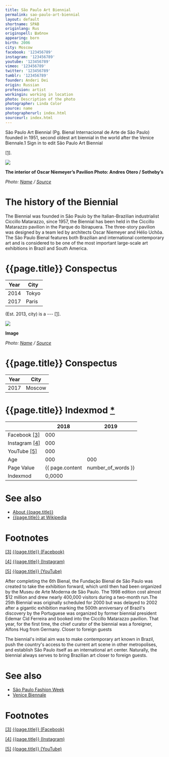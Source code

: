 ```yaml
---
title: São Paulo Art Biennial
permalink: sao-paulo-art-biennial
layout: default
shortname: SPAB
originlang: Rus
originspell: Шаблон
appearing: born
birth: 2006
city: Moscow
facebook: '123456789'
instagram: '123456789'
youtube: '123456789'
vimeo: '123456789'
twitter: '123456789'
tumblr: '123456789'
founder: Anderi Dei
origin: Russian
profession: artist
workingin: working in location
photo: Description of the photo
photographer: Linda Color
source: name
photographerurl: index.html
sourceurl: index.html
---
```


São Paulo Art Biennial (Pg. Bienal Internacional de Arte de São Paulo) founded in 1951, second oldest art biennial in the world after the Venice Biennale.1 Sign in to edit São Paulo Art Biennial

<span id="a1">[\[1\]](#f1)</span>.

![](/encyclopedia/images/image-name.jpg)

**The interior of Oscar Niemeyer’s Pavilion
Photo:  Andres Otero / Sotheby’s**

*Photo: [Name](index) / [Source](index)*


# The history of the Biennial

The Biennial was founded in São Paulo by the Italian-Brazilian industrialist Ciccillo Matarazzo, since 1957, the Biennial has been held in the Ciccillo Matarazzo pavilion in the Parque do Ibirapuera. The three-story pavilion was designed by a team led by architects Oscar Niemeyer and Hélio Uchôa. The São Paulo Bienal features both Brazilian and international contemporary art and is considered to be one of the most important large-scale art exhibitions in Brazil and South America.

# {{page.title}} Conspectus

|Year|City|
|-|-|
|2014|Tokyo|
|2017|Paris|

(Est. 2013, city) is a --- <span id="a1">[\[1\]](#f1)</span>.

![](/encyclopedia/images/{{page.permalink}}.jpg)

**Image**

*Photo: [Name](index) / [Source](index)*

# {{page.title}} Conspectus

|Year|City|
|-|-|
|2017|Moscow|

# {{page.title}} Indexmod [*](indexmod)

||2018|2019|
|-|-|-|
|Facebook <span id="a3">[\[3\]](#f3)</span>|000||
|Instagram <span id="a4">[\[4\]](#f4)</span>|000||
|YouTube <span id="a5">[\[5\]](#f5)</span>|000||
|Age|000|000|
|Page Value|{{ page.content | number_of_words }}||
|Indexmod|0,0000||

# See also

+ [About {{page.title}}](index)
+ [{{page.title}} at Wikipedia](index)

# Footnotes

[[3]](#a3) <span id="f3"></span> [{{page.title}} (Facebook)](index)

[[4]](#a4) <span id="f4"></span> [{{page.title}} (Instagram)](index)

[[5]](#a5) <span id="f5"></span> [{{page.title}} (YouTube)](index)

After completing the 6th Bienal, the Fundação Bienal de São Paulo was created to take the exhibition forward, which until then had been organized by the Museu de Arte Moderna de São Paulo. The 1998 edition cost almost $12 million and drew nearly 400,000 visitors during a two-month run.The 25th Biennial was originally scheduled for 2000 but was delayed to 2002 after a gigantic exhibition marking the 500th anniversary of Brazil's discovery by the Portuguese was organized by former biennial president Edemar Cid Ferreira and booked into the Ciccillo Matarazzo pavilion. That year, for the first time, the chief curator of the biennial was a foreigner, Alfons Hug from Germany. Closer to foreign guests

The biennial's initial aim was to make contemporary art known in Brazil, push the country's access to the current art scene in other metropolises, and establish São Paulo itself as an international art center. Naturally, the biennial always serves to bring Brazilian art closer to foreign guests.

# See also

+ [São Paulo Fashion Week](index)
+ [Venice Biennale](index)

# Footnotes

[[3]](#a3) <span id="f3"></span> [{{page.title}} (Facebook)](index)

[[4]](#a4) <span id="f4"></span> [{{page.title}} (Instagram)](index)

[[5]](#a5) <span id="f5"></span> [{{page.title}} (YouTube)](index)

